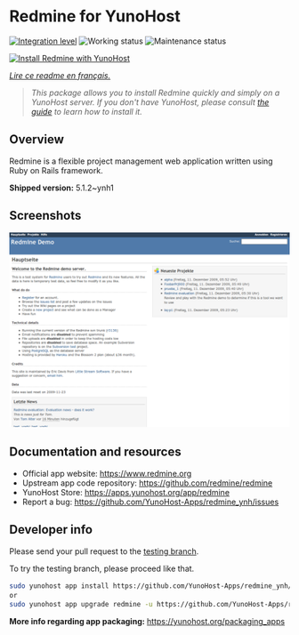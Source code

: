 <!--
N.B.: This README was automatically generated by https://github.com/YunoHost/apps/tree/master/tools/readme_generator
It shall NOT be edited by hand.
-->

# Redmine for YunoHost

[![Integration level](https://dash.yunohost.org/integration/redmine.svg)](https://dash.yunohost.org/appci/app/redmine) ![Working status](https://ci-apps.yunohost.org/ci/badges/redmine.status.svg) ![Maintenance status](https://ci-apps.yunohost.org/ci/badges/redmine.maintain.svg)

[![Install Redmine with YunoHost](https://install-app.yunohost.org/install-with-yunohost.svg)](https://install-app.yunohost.org/?app=redmine)

*[Lire ce readme en français.](./README_fr.md)*

> *This package allows you to install Redmine quickly and simply on a YunoHost server.
If you don't have YunoHost, please consult [the guide](https://yunohost.org/#/install) to learn how to install it.*

## Overview

Redmine is a flexible project management web application written using Ruby on Rails framework.


**Shipped version:** 5.1.2~ynh1

## Screenshots

![Screenshot of Redmine](./doc/screenshots/Redmine-demo.png)

## Documentation and resources

* Official app website: <https://www.redmine.org>
* Upstream app code repository: <https://github.com/redmine/redmine>
* YunoHost Store: <https://apps.yunohost.org/app/redmine>
* Report a bug: <https://github.com/YunoHost-Apps/redmine_ynh/issues>

## Developer info

Please send your pull request to the [testing branch](https://github.com/YunoHost-Apps/redmine_ynh/tree/testing).

To try the testing branch, please proceed like that.

``` bash
sudo yunohost app install https://github.com/YunoHost-Apps/redmine_ynh/tree/testing --debug
or
sudo yunohost app upgrade redmine -u https://github.com/YunoHost-Apps/redmine_ynh/tree/testing --debug
```

**More info regarding app packaging:** <https://yunohost.org/packaging_apps>
